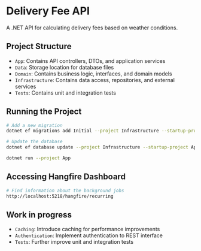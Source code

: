 # Delivery Fee API

A .NET API for calculating delivery fees based on weather conditions.

## Project Structure

- `App`: Contains API controllers, DTOs, and application services
- `Data`: Storage location for database files
- `Domain`: Contains business logic, interfaces, and domain models
- `Infrastructure`: Contains data access, repositories, and external services
- `Tests`: Contains unit and integration tests

## Running the Project

```bash
# Add a new migration
dotnet ef migrations add Initial --project Infrastructure --startup-project App --context AppDbContext --output-dir Persistence/Migrations

# Update the database
dotnet ef database update --project Infrastructure --startup-project App --context AppDbContext

dotnet run --project App
``` 

## Accessing Hangfire Dashboard

```bash
# Find information about the background jobs
http://localhost:5218/hangfire/recurring
```

## Work in progress

- `Caching`: Introduce caching for performance improvements
- `Authentication`: Implement authentication to REST interface
- `Tests`: Further improve unit and integration tests